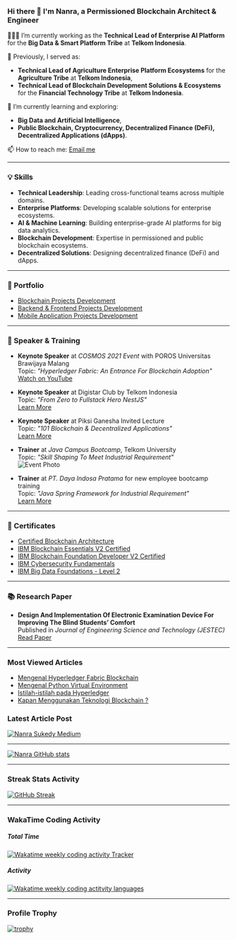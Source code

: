 ### Hi there 👋 I'm Nanra, a **Permissioned Blockchain Architect & Engineer**

👨🏻‍💻 I’m currently working as the **Technical Lead of Enterprise AI Platform** for the **Big Data & Smart Platform Tribe** at **Telkom Indonesia**.

📌 Previously, I served as:
- **Technical Lead of Agriculture Enterprise Platform Ecosystems** for the **Agriculture Tribe** at **Telkom Indonesia**,
- **Technical Lead of Blockchain Development Solutions & Ecosystems** for the **Financial Technology Tribe** at **Telkom Indonesia**.

🔬 I’m currently learning and exploring:
- **Big Data and Artificial Intelligence**,
- **Public Blockchain, Cryptocurrency, Decentralized Finance (DeFi), Decentralized Applications (dApps)**.

📫 How to reach me: [Email me](mailto:nanrawork@gmail.com)

---

### 💡 Skills
- **Technical Leadership**: Leading cross-functional teams across multiple domains.
- **Enterprise Platforms**: Developing scalable solutions for enterprise ecosystems.
- **AI & Machine Learning**: Building enterprise-grade AI platforms for big data analytics.
- **Blockchain Development**: Expertise in permissioned and public blockchain ecosystems.
- **Decentralized Solutions**: Designing decentralized finance (DeFi) and dApps.

---

### 📂 Portfolio
- [Blockchain Projects Development](https://github.com/Nanra/Nanra/blob/main/blockchain-dev.md)
- [Backend & Frontend Projects Development](https://github.com/Nanra/Nanra/blob/main/website-dev.md)
- [Mobile Application Projects Development](https://github.com/Nanra/Nanra/blob/main/mobile-dev.md)

---

### 🎤 Speaker & Training
- **Keynote Speaker** at *COSMOS 2021 Event* with POROS Universitas Brawijaya Malang  
  Topic: *"Hyperledger Fabric: An Entrance For Blockchain Adoption"*  
  [Watch on YouTube](https://youtu.be/8fmsPPaxGdA)

- **Keynote Speaker** at Digistar Club by Telkom Indonesia  
  Topic: *"From Zero to Fullstack Hero NestJS"*  
  [Learn More](https://class.digistartelkom.id/)

- **Keynote Speaker** at Piksi Ganesha Invited Lecture  
  Topic: *"101 Blockchain & Decentralized Applications"*  
  [Learn More](https://www.piksi.ac.id/)

- **Trainer** at *Java Campus Bootcamp*, Telkom University  
  Topic: *"Skill Shaping To Meet Industrial Requirement"*  
  ![Event Photo](https://instagram.fbdo2-1.fna.fbcdn.net/v/t51.2885-15/e35/70908932_2153349744966226_4663941722369372511_n.jpg?_nc_ht=instagram.fbdo2-1.fna.fbcdn.net&_nc_cat=110&_nc_ohc=0AuGNCAUrNkAX9OTcdk&tn=IlFw3uy_B_OtwpRF&edm=ALQROFkBAAAA&ccb=7-4&ig_cache_key=MjE1MDc4MTEzODA0MTczNzM1NQ%3D%3D.2-ccb7-4&oh=00_AT_7-6smV0LMeUT-1d35iR4TV_Ce5J-EEgWEYib72tXUeg&oe=620C46F4&_nc_sid=30a2ef)

- **Trainer** at *PT. Daya Indosa Pratama* for new employee bootcamp training  
  Topic: *"Java Spring Framework for Industrial Requirement"*  
  [Learn More](http://dayaindosa.com/careers.aspx)

---

### 🏅 Certificates
- [Certified Blockchain Architecture](https://www.credential.net/9d1345a7-9116-4883-a664-1fad1e8fbc48#gs.3oeb87)
- [IBM Blockchain Essentials V2 Certified](https://www.credly.com/badges/fa7c9ce3-dc3a-441c-96b2-277387a5f9d5)
- [IBM Blockchain Foundation Developer V2 Certified](https://www.credly.com/badges/3f046a2f-0701-4dd3-9ed6-eef01bfcc540/public_url)
- [IBM Cybersecurity Fundamentals](https://www.credly.com/badges/7cb43b8b-2640-451f-b5ac-5b16650622e7)
- [IBM Big Data Foundations - Level 2](https://www.credly.com/badges/2f4f2e6b-dbf5-42e9-b6d7-1e446d0cd703)

---

### 📚 Research Paper
- **Design And Implementation Of Electronic Examination Device For Improving The Blind Students’ Comfort**  
  Published in *Journal of Engineering Science and Technology (JESTEC)*  
  [Read Paper](https://jestec.taylors.edu.my/Vol%2016%20issue%201%20February%202021/16_1_56.pdf)

---

### Most Viewed Articles
* [Mengenal Hyperledger Fabric Blockchain](https://nanrasukedy.medium.com/mengenal-hyperledger-fabric-blockchain-d7cd1810c00b)
* [Mengenal Python Virtual Environment](https://nanrasukedy.medium.com/mengenal-python-virtual-environment-fc61e5d299d3)
* [Istilah-istilah pada Hyperledger](https://nanrasukedy.medium.com/istilah-istilah-pada-hyperledger-blockchain-63933fa3cc69)
* [Kapan Menggunakan Teknologi Blockchain ?](https://medium.com/@nanrasukedy/kapan-menggunakan-teknologi-blockchain-22d92194a950)


### Latest Article Post
[![Nanra Sukedy Medium](https://github-readme-medium.vercel.app/?username=nanrasukedy)](https://nanrasukedy.medium.com)

---

[![Nanra GitHub stats](https://github-readme-stats.vercel.app/api?username=nanra&show_icons=true&include_all_commits=true&theme=swift&hide_border=true&count_private=true)](https://github.com/nanra/Nanra)

---

### Streak Stats Activity
[![GitHub Streak](http://github-readme-streak-stats.herokuapp.com?user=Nanra&theme=default&date_format=M%20j%5B%2C%20Y%5D)](https://git.io/streak-stats)

---

### WakaTime Coding Activity

##### Total Time
<a href="https://wakatime.com/@nanrasukedy" title="Data update every midnight"><img src="https://wakatime.com/badge/user/08e276c7-e836-41e6-bac8-ed132d6ef681.svg?style=for-the-badge" alt="Wakatime weekly coding activity Tracker" /></a>

##### Activity
<a href="https://wakatime.com/@nanrasukedy" title="Data update every midnight"><img src="https://github-readme-stats.vercel.app/api/wakatime?username=nanrasukedy&layout=compact&langs_count=6" alt="Wakatime weekly coding actitvity languages" /></a>

---

### Profile Trophy
[![trophy](https://github-profile-trophy.vercel.app/?username=Nanra&theme=flat&no-bg=true&no-frame=true&column=8&margin-w=15&margin-h=15&rank=SSS,SS,S,AAA,AA,A,B,C,SECRET)](https://github.com/Nanra/github-profile-trophy#about-rank)
